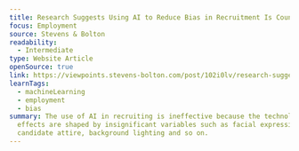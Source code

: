 ```yaml
---
title: Research Suggests Using AI to Reduce Bias in Recruitment Is Counter Productive
focus: Employment
source: Stevens & Bolton
readability:
  - Intermediate
type: Website Article
openSource: true
link: https://viewpoints.stevens-bolton.com/post/102i0lv/research-suggests-using-ai-to-reduce-bias-in-recruitment-is-counter-productive#page=1
learnTags:
  - machineLearning
  - employment
  - bias
summary: The use of AI in recruiting is ineffective because the technological
  effects are shaped by insignificant variables such as facial expressions,
  candidate attire, background lighting and so on.
---
```

